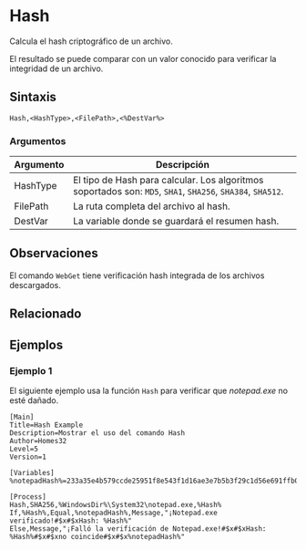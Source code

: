 # Hash

Calcula el hash criptográfico de un archivo. 

El resultado se puede comparar con un valor conocido para verificar la integridad de un archivo.

## Sintaxis

```pebakery
Hash,<HashType>,<FilePath>,<%DestVar%>
```

### Argumentos

| Argumento | Descripción |
| --- | --- |
| HashType | El tipo de Hash para calcular. Los algoritmos soportados son: `MD5`, `SHA1`, `SHA256`, `SHA384`, `SHA512`.
| FilePath | La ruta completa del archivo al hash. |
| DestVar | La variable donde se guardará el resumen hash. |

## Observaciones

El comando `WebGet` tiene verificación hash integrada de los archivos descargados.

## Relacionado

## Ejemplos

### Ejemplo 1

El siguiente ejemplo usa la función `Hash` para verificar que *notepad.exe* no esté dañado.

```pebakery
[Main]
Title=Hash Example
Description=Mostrar el uso del comando Hash
Author=Homes32
Level=5
Version=1

[Variables]
%notepadHash%=233a35e4b579ccde25951f8e543f1d16ae3e7b5b3f29c1d56e691ffb075ced15

[Process]
Hash,SHA256,%WindowsDir%\System32\notepad.exe,%Hash%
If,%Hash%,Equal,%notepadHash%,Message,"¡Notepad.exe verificado!#$x#$xHash: %Hash%"
Else,Message,"¡Falló la verificación de Notepad.exe!#$x#$xHash: %Hash%#$x#$xno coincide#$x#$x%notepadHash%"
```
